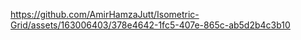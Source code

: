 https://github.com/AmirHamzaJutt/Isometric-Grid/assets/163006403/378e4642-1fc5-407e-865c-ab5d2b4c3b10
